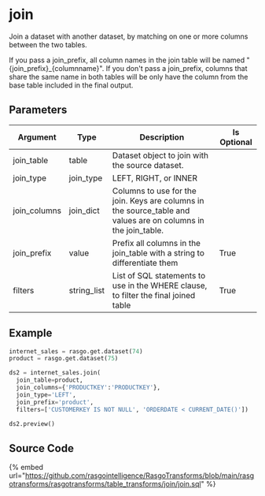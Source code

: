 

# join

Join a dataset with another dataset, by matching on one or more columns between the two tables.

If you pass a join_prefix, all column names in the join table will be named "{join_prefix}_{columnname}".
If you don't pass a join_prefix, columns that share the same name in both tables will be only have the column from the base table included in the final output.


## Parameters

|   Argument   |    Type     |                                                  Description                                                   | Is Optional |
| ------------ | ----------- | -------------------------------------------------------------------------------------------------------------- | ----------- |
| join_table   | table       | Dataset object to join with the source dataset.                                                                |             |
| join_type    | join_type   | LEFT, RIGHT, or INNER                                                                                          |             |
| join_columns | join_dict   | Columns to use for the join. Keys are columns in the source_table and values are on columns in the join_table. |             |
| join_prefix  | value       | Prefix all columns in the join_table with a string to differentiate them                                       | True        |
| filters      | string_list | List of SQL statements to use in the WHERE clause, to filter the final joined table                            | True        |


## Example

```python
internet_sales = rasgo.get.dataset(74)
product = rasgo.get.dataset(75)

ds2 = internet_sales.join(
  join_table=product,
  join_columns={'PRODUCTKEY':'PRODUCTKEY'},
  join_type='LEFT',
  join_prefix='product',
  filters=['CUSTOMERKEY IS NOT NULL', 'ORDERDATE < CURRENT_DATE()'])

ds2.preview()
```

## Source Code

{% embed url="https://github.com/rasgointelligence/RasgoTransforms/blob/main/rasgotransforms/rasgotransforms/table_transforms/join/join.sql" %}

